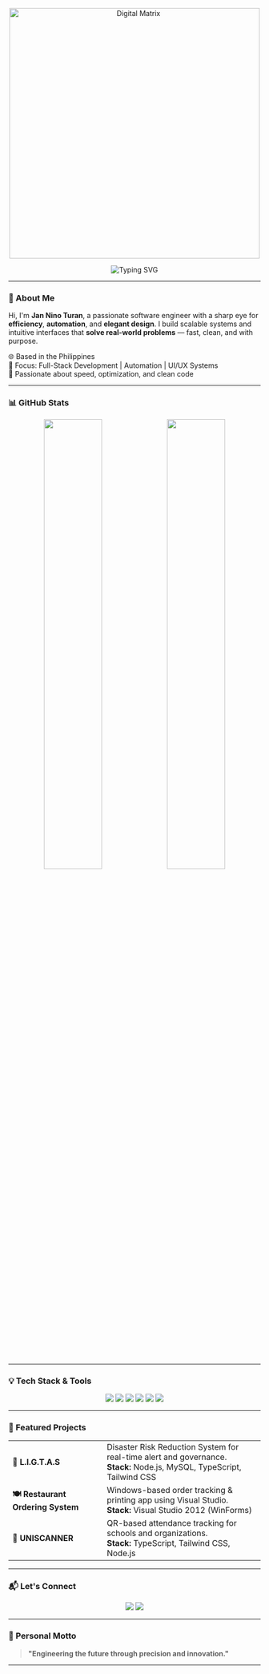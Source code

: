 <!-- 🧩 HEADER -->
<p align="center">
  <img src="https://media.giphy.com/media/v1.Y2lkPTc5MGI3NjExc3Jwczk4dmZmcGN1N2FzbWZ6aHF4NnE3Z2I2d3F1cWIya3ZndjA1YSZlcD12MV9naWZzX3NlYXJjaCZjdD1n/13HgwGsXF0aiGY/giphy.gif" width="500" alt="Digital Matrix" />
</p>

<p align="center">
  <img src="https://readme-typing-svg.demolab.com?font=Fira+Code&size=24&duration=3000&pause=1000&color=00A1D6&center=true&vCenter=true&width=700&lines=Jan+Nino+Turan+%7C+Software+Engineer;Crafting+Efficient+and+Scalable+Solutions;Expertise+in+Web+Development+and+Automation;Explore+My+Professional+Portfolio" alt="Typing SVG" />
</p>

---

### 🧠 About Me

Hi, I'm **Jan Nino Turan**, a passionate software engineer with a sharp eye for **efficiency**, **automation**, and **elegant design**. I build scalable systems and intuitive interfaces that **solve real-world problems** — fast, clean, and with purpose.

🌐 Based in the Philippines  
🧰 Focus: Full-Stack Development | Automation | UI/UX Systems  
🚀 Passionate about speed, optimization, and clean code  

---

### 📊 GitHub Stats

<p align="center">
  <img src="https://github-readme-stats.vercel.app/api?username=JanNinoTuran&show_icons=true&theme=radical&hide_border=true&custom_title=Development+Activity" width="48%" />
  <img src="https://github-readme-streak-stats.herokuapp.com/?user=JanNinoTuran&theme=radical&hide_border=true" width="48%" />
</p>

---

### 💡 Tech Stack & Tools

<p align="center">
  <img src="https://img.shields.io/badge/Node.js-339933?logo=node.js&logoColor=white&style=flat-square" />
  <img src="https://img.shields.io/badge/TypeScript-3178C6?logo=typescript&logoColor=white&style=flat-square" />
  <img src="https://img.shields.io/badge/Tailwind_CSS-38B2AC?logo=tailwind-css&logoColor=white&style=flat-square" />
  <img src="https://img.shields.io/badge/Figma-F24E1E?logo=figma&logoColor=white&style=flat-square" />
  <img src="https://img.shields.io/badge/MySQL-0078D6?logo=mysql&logoColor=white&style=flat-square" />
  <img src="https://img.shields.io/badge/Visual_Studio-5C2D91?logo=visual-studio&logoColor=white&style=flat-square" />
</p>

---

### 🚀 Featured Projects

<table>
  <tr>
    <td><strong>📍 L.I.G.T.A.S</strong></td>
    <td>
      Disaster Risk Reduction System for real-time alert and governance.<br/>
      <strong>Stack:</strong> Node.js, MySQL, TypeScript, Tailwind CSS<br/>
    </td>
  </tr>
  <tr>
    <td><strong>🍽️ Restaurant Ordering System</strong></td>
    <td>
      Windows-based order tracking & printing app using Visual Studio.<br/>
      <strong>Stack:</strong> Visual Studio 2012 (WinForms)<br/>
    </td>
  </tr>
  <tr>
    <td><strong>📸 UNISCANNER</strong></td>
    <td>
      QR-based attendance tracking for schools and organizations.<br/>
      <strong>Stack:</strong> TypeScript, Tailwind CSS, Node.js<br/>
    </td>
  </tr>
</table>

---

### 📬 Let's Connect

<p align="center">
  <a href="https://www.linkedin.com/in/jan-ni%C3%B1o-turan-6a9008374/"><img src="https://img.shields.io/badge/LinkedIn-Connect-0A66C2?logo=linkedin&logoColor=white&style=flat-square" /></a>
  <a href="mailto:turanjannino01@gmail.com"><img src="https://img.shields.io/badge/Email-Send-FF6B6B?logo=gmail&logoColor=white&style=flat-square" /></a>
</p>

---

### 🧭 Personal Motto

> **"Engineering the future through precision and innovation."**

---

